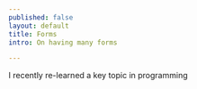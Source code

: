 ```yaml
---
published: false
layout: default
title: Forms
intro: On having many forms

---
```


I recently re-learned a key topic in programming
